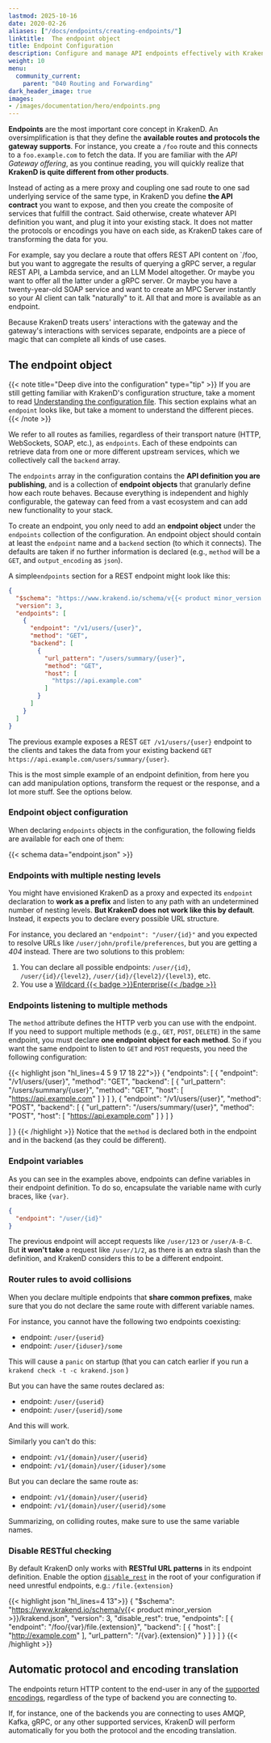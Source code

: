 ```yaml
---
lastmod: 2025-10-16
date: 2020-02-26
aliases: ["/docs/endpoints/creating-endpoints/"]
linktitle:  The endpoint object
title: Endpoint Configuration
description: Configure and manage API endpoints effectively with KrakenD Enterprise. Explore our documentation to learn how to define and optimize your API endpoints for better performance.
weight: 10
menu:
  community_current:
    parent: "040 Routing and Forwarding"
dark_header_image: true
images:
- /images/documentation/hero/endpoints.png
---
```

**Endpoints** are the most important core concept in KrakenD. An oversimplification is that they define the **available routes and protocols the gateway supports**. For instance, you create a `/foo` route and this connects to a `foo.example.com` to fetch the data. If you are familiar with the *API Gateway offering*, as you continue reading, you will quickly realize that **KrakenD is quite different from other products**.

Instead of acting as a mere proxy and coupling one sad route to one sad underlying service of the same type, in KrakenD you define **the API contract** you want to expose, and then you create the composite of services that fulfill the contract. Said otherwise, create whatever API definition you want, and plug it into your existing stack. It does not matter the protocols or encodings you have on each side, as KrakenD takes care of transforming the data for you.

For example, say you declare a route that offers REST API content on `/foo, but you want to aggregate the results of querying a gRPC server, a regular REST API, a Lambda service, and an LLM Model altogether. Or maybe you want to offer all the latter under a gRPC server. Or maybe you have a twenty-year-old SOAP service and want to create an MPC Server instantly so your AI client can talk "naturally" to it. All that and more is available as an endpoint.

Because KrakenD treats users' interactions with the gateway and the gateway's interactions with services separate, endpoints are a piece of magic that can complete all kinds of use cases.

## The endpoint object
{{< note title="Deep dive into the configuration" type="tip" >}}
If you are still getting familiar with KrakenD's configuration structure, take a moment to read [Understanding the configuration file](/docs/configuration/structure/). This section explains what an `endpoint` looks like, but take a moment to understand the different pieces.
{{< /note >}}

We refer to all routes as families, regardless of their transport nature (HTTP, WebSockets, SOAP, etc.), as `endpoints`. Each of these endpoints can retrieve data from one or more different upstream services, which we collectively call the `backend` array.

The `endpoints` array in the configuration contains the **API definition you are publishing**, and is a collection of **endpoint objects** that granularly define how each route behaves. Because everything is independent and highly configurable, the gateway can feed from a vast ecosystem and can add new functionality to your stack.

To create an endpoint, you only need to add an **endpoint object** under the `endpoints` collection of the configuration. An endpoint object should contain at least the `endpoint` name and a `backend` section (to which it connects). The defaults are taken if no further information is declared (e.g., `method` will be a `GET`, and `output_encoding` as `json`).

A simple`endpoints` section for a REST endpoint might look like this:

```json
{
  "$schema": "https://www.krakend.io/schema/v{{< product minor_version >}}/krakend.json",
  "version": 3,
  "endpoints": [
    {
      "endpoint": "/v1/users/{user}",
      "method": "GET",
      "backend": [
        {
          "url_pattern": "/users/summary/{user}",
          "method": "GET",
          "host": [
            "https://api.example.com"
          ]
        }
      ]
    }
  ]
}
```

The previous example exposes a REST `GET /v1/users/{user}` endpoint to the clients and takes the data from your existing backend `GET https://api.example.com/users/summary/{user}`.

This is the most simple example of an endpoint definition, from here you can add manipulation options, transform the request or the response, and a lot more stuff. See the options below.

### Endpoint object configuration
When declaring `endpoints` objects in the configuration, the following fields are available for each one of them:

{{< schema data="endpoint.json" >}}

### Endpoints with multiple nesting levels
You might have envisioned KrakenD as a proxy and expected its `endpoint` declaration to **work as a prefix** and listen to any path with an undetermined number of nesting levels. **But KrakenD does not work like this by default**. Instead, it expects you to declare every possible URL structure.

For instance, you declared an `"endpoint": "/user/{id}"` and you expected to resolve URLs like `/user/john/profile/preferences`, but you are getting a *404* instead. There are two solutions to this problem:

1. You can declare all possible endpoints: `/user/{id}`, `/user/{id}/{level2}`, `/user/{id}/{level2}/{level3}`, etc.
2. You use a [Wildcard {{< badge >}}Enterprise{{< /badge >}}](/docs/enterprise/endpoints/wildcard/)


### Endpoints listening to multiple methods

The `method` attribute defines the HTTP verb you can use with the endpoint. If you need to support multiple methods (e.g.,  `GET`, `POST`, `DELETE`) in the same endpoint, you must declare **one endpoint object for each method**. So if you want the same endpoint to listen to `GET` and `POST` requests, you need the following configuration:

{{< highlight json "hl_lines=4 5 9 17 18 22">}}
{
  "endpoints": [
    {
      "endpoint": "/v1/users/{user}",
      "method": "GET",
      "backend": [
        {
          "url_pattern": "/users/summary/{user}",
          "method": "GET",
          "host": [
            "https://api.example.com"
          ]
        }
      ]
    },
    {
      "endpoint": "/v1/users/{user}",
      "method": "POST",
      "backend": [
        {
          "url_pattern": "/users/summary/{user}",
          "method": "POST",
          "host": [
            "https://api.example.com"
          ]
        }
      ]
    }

  ]
}
{{< /highlight >}}
Notice that the `method` is declared both in the endpoint and in the backend (as they could be different).

### Endpoint variables

As you can see in the examples above, endpoints can define variables in their endpoint definition. To do so, encapsulate the variable name with curly braces, like `{var}`.

```json
{
  "endpoint": "/user/{id}"
}
```


The previous endpoint will accept requests like `/user/123` or `/user/A-B-C`. But **it won't take** a request like `/user/1/2`, as there is an extra slash than the definition, and KrakenD considers this to be a different endpoint.

### Router rules to avoid collisions
When you declare multiple endpoints that **share common prefixes**, make sure that you do not declare the same route with different variable names.

For instance, you cannot have the following two endpoints coexisting:

- endpoint: `/user/{userid}`
- endpoint: `/user/{iduser}/some`

This will cause a `panic` on startup (that you can catch earlier if you run a `krakend check -t -c krakend.json` )

But you can have the same routes declared as:

- endpoint: `/user/{userid}`
- endpoint: `/user/{userid}/some`

And this will work.

Similarly you can't do this:

- endpoint: `/v1/{domain}/user/{userid}`
- endpoint: `/v1/{domain}/user/{iduser}/some`

But you can declare the same route as:

- endpoint: `/v1/{domain}/user/{userid}`
- endpoint: `/v1/{domain}/user/{userid}/some`

Summarizing, on colliding routes, make sure to use the same variable names.


### Disable RESTful checking
By default KrakenD only works with **RESTful URL patterns** in its endpoint definition. Enable the option [`disable_rest`](/docs/service-settings/http-server-settings/#disable_rest) in the root of your configuration if need unrestful endpoints, e.g.: `/file.{extension}`

{{< highlight json "hl_lines=4 13">}}
{
  "$schema": "https://www.krakend.io/schema/v{{< product minor_version >}}/krakend.json",
  "version": 3,
  "disable_rest": true,
  "endpoints": [
    {
      "endpoint": "/foo/{var}/file.{extension}",
      "backend": [
        {
          "host": [
            "http://example.com"
          ],
          "url_pattern": "/{var}.{extension}"
        }
      ]
    }
  ]
}
{{< /highlight >}}

## Automatic protocol and encoding translation
The endpoints return HTTP content to the end-user in any of the [supported encodings](/docs/endpoints/content-types/), regardless of the type of backend you are connecting to.

If, for instance, one of the backends you are connecting to uses AMQP, Kafka, gRPC, or any other supported services, KrakenD will perform automatically for you both the protocol and the encoding translation.
